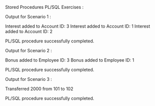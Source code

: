 Stored Procedures PL/SQL Exercises :

Output for Scenario 1 :

Interest added to Account ID: 3
Interest added to Account ID: 1
Interest added to Account ID: 2

PL/SQL procedure successfully completed.


Output for Scenario 2 :

Bonus added to Employee ID: 3
Bonus added to Employee ID: 1

PL/SQL procedure successfully completed.


Output for Scenario 3 :

Transferred 2000 from 101 to 102

PL/SQL procedure successfully completed.